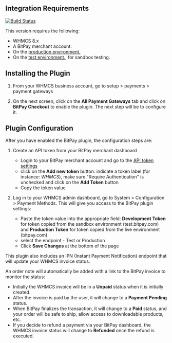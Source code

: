 ## Integration Requirements


[![Build Status](https://travis-ci.org/bitpay/whmcs-plugin.svg?branch=master)](https://travis-ci.org/bitpay/whmcs-plugin)


This version requires the following:

* WHMCS 8.x
* A BitPay merchant account: 
 * On the [production environment.](https://bitpay.com/dashboard/signup)
 * On the [test environment.](https://test.bitpay.com/dashboard/signup), for sandbox testing.

## Installing the Plugin


1. From your WHMCS business account, go to setup > payments > payment gateways

2. On the next screen, click on the **All Payment Gateways** tab and click on **BitPay Checkout** to enable the plugin. The next step will be to configure it.


## Plugin Configuration

After you have enabled the BitPay plugin, the configuration steps are:

1. Create an API token from your BitPay merchant dashboard
	* Login to your BitPay merchant account and go to the [API token settings](/dashboard/merchant/api-tokens)
	* click on the **Add new token** button: indicate a token label (for instance: *WHMCS*), make sure "Require Authentication" is unchecked and click on the **Add Token** button
	* Copy the token value

2. Log in to your WHMCS admin dashboard, go to System > Configuration > Payment Methods. This will give you access to the BitPay plugin settings:
	* Paste the token value into the appropriate field: **Development Token** for token copied from the sandbox environment (test.bitpay.com) and **Production Token** for token copied from the live environment (bitpay.com)
	* select the endpoint - Test or Production
	* Click **Save Changes** at the bottom of the page

This plugin also includes an IPN (Instant Payment Notification) endpoint that will update your WHMCS invoice status.

An order note will automatically be added with a link to the BitPay invoice to monitor the status:

 * Initially the WHMCS invoice will be in a **Unpaid** status when it is initially created.
 * After the invoice is paid by the user, it will change to a **Payment Pending** status. 
 * When BitPay finalizes the transaction, it will change to a **Paid** status, and your order will be safe to ship, allow access to downloadable products, etc.
 * If you decide to refund a payment via your BitPay dashboard, the WHMCS invoice status will change to **Refunded** once the refund is executed.

